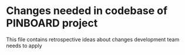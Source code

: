 # Changes needed in codebase of PINBOARD project

This file contains retrospective ideas about changes development team needs to apply

